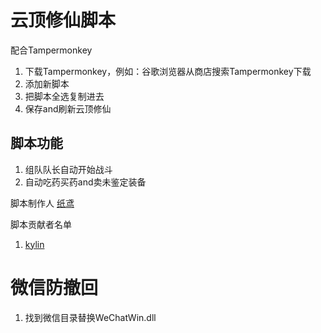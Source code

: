 # 云顶修仙脚本
配合Tampermonkey
1. 下载Tampermonkey，例如：谷歌浏览器从商店搜索Tampermonkey下载
2. 添加新脚本
3. 把脚本全选复制进去
4. 保存and刷新云顶修仙

## 脚本功能
1. 组队队长自动开始战斗
2. 自动吃药买药and卖未鉴定装备

脚本制作人 [纸鸢](https://github.com/GitWingSky/tools)

脚本贡献者名单
1. [kylin]()

# 微信防撤回
1. 找到微信目录替换WeChatWin.dll


